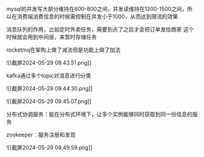 mysql的并发写大部分维持在600-800之间，并发读维持在1200-1500之间，所以在消费端消费信息的时候需控制在并发小于1000，从而达到限流的效果

消息队列的作用，比如定时外卖任务，需要到点了之后才会把订单发给商家
这个时候就会用到中间层，来暂时存储任务

rocketmq在架构上做了减法但是功能上做了加法




![[截屏2024-05-29 09.43.51.png]]



kafka通过多个topic对消息进行分类

![[截屏2024-05-29 09.44.30.png]]





![[截屏2024-05-29 09.45.07.png]]


分布式协调服务：能在分布式环境下，让多个实例能够同时获取到同一份信息的服务

zookeeper：服务注册和发现



![[截屏2024-05-29 09.49.59.png]]